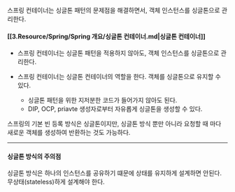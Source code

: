 
스프링 컨테이너는 싱글톤 패턴의 문제점을 해결하면서, 객체 인스턴스를 싱글톤으로 관리한다.

#### [[3.Resource/Spring/Spring 개요/싱글톤 컨테이너.md|싱글톤 컨테이너]]

- 스프링 컨테이너는 싱글톤 패턴을 적용하지 않아도, 객체 인스턴스를 싱글톤으로 관리한다.
- 스프링 컨테이너는 싱글톤 컨테이너의 역할을 한다.  객체를 싱글톤으로 유지할 수 있다.
  
  - 싱글톤 패턴을 위한 지저분한 코드가 들어가지 않아도 된다.
  - DIP, OCP, priavte 생성자로부터 자유롭게 싱글톤을 생성할 수 있다.
    
스프링의 기본 빈 등록 방식은 싱글톤이지만, 싱글톤 방식 뿐만 아니라 요청할 때 마다 새로운 객체를 생성하여 반환하는 것도 가능하다.


---

#### 싱글톤 방식의 주의점

싱글톤 방식은 하나의 인스턴스를 공유하기 떄문에 상태를 유지하게 설계하면 안된다. 무상태(stateless)하게 설계해야 한다.


